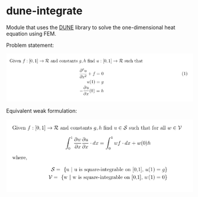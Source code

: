 # dune-integrate

Module that uses the [DUNE](https://www.dune-project.org/) library to solve the one-dimensional heat equation using FEM.

Problem statement:

![Strong form](figs/strong-form.png)

Equivalent weak formulation:

![Weak form](figs/weak-form.png)

